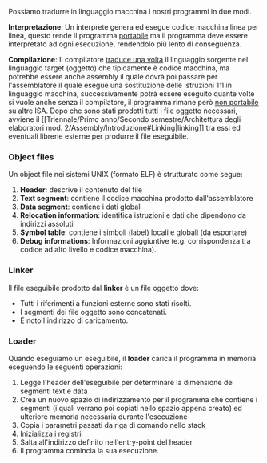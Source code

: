 Possiamo tradurre in linguaggio macchina i nostri programmi in due modi.

**Interpretazione**:
	Un interprete genera ed esegue codice macchina linea per linea, questo rende il programma <u>portabile</u> ma il programma deve essere interpretato ad ogni esecuzione, rendendolo più lento di conseguenza.

**Compilazione**:
	Il compilatore <u>traduce una volta</u> il linguaggio sorgente nel linguaggio target (oggetto) che tipicamente è codice macchina, ma potrebbe essere anche assembly il quale dovrà poi passare per l'assemblatore il quale esegue una sostituzione delle istruzioni 1:1 in linguaggio macchina, successivamente potrà essere eseguito quante volte si vuole anche senza il compilatore, il programma rimane però <u>non portabile</u> su altre ISA.
	Dopo che sono stati prodotti tutti i file oggetto necessari, avviene il [[Triennale/Primo anno/Secondo semestre/Architettura degli elaboratori mod. 2/Assembly/Introduzione#Linking|linking]] tra essi ed eventuali librerie esterne per produrre il file eseguibile.

### Object files
Un object file nei sistemi UNIX (formato ELF) è strutturato come segue:
1. **Header**: descrive il contenuto del file
2. **Text segment**: contiene il codice macchina prodotto dall'assemblatore
3. **Data segment**: contiene i dati globali
4. **Relocation information**: identifica istruzioni e dati che dipendono da indirizzi assoluti
5. **Symbol table**: contiene i simboli (label) locali e globali (da esportare)
6. **Debug informations**: Informazioni aggiuntive (e.g. corrispondenza tra codice ad alto livello e codice macchina).

### Linker
Il file eseguibile prodotto dal **linker** è un file oggetto dove:
- Tutti i riferimenti a funzioni esterne sono stati risolti.
- I segmenti dei file oggetto sono concatenati.
- È noto l'indirizzo di caricamento.

### Loader
Quando eseguiamo un eseguibile, il **loader** carica il programma in memoria eseguendo le seguenti operazioni:

1. Legge l'header dell'eseguibile per determinare la dimensione dei segmenti text e data
2. Crea un nuovo spazio di indirizzamento per il programma che contiene i segmenti (i quali verrano poi copiati nello spazio appena creato) ed ulteriore memoria necessaria durante l'esecuzione
3. Copia i parametri passati da riga di comando nello stack
4. Inizializza i registri
5. Salta all'indirizzo definito nell'entry-point del header
6. Il programma comincia la sua esecuzione.
